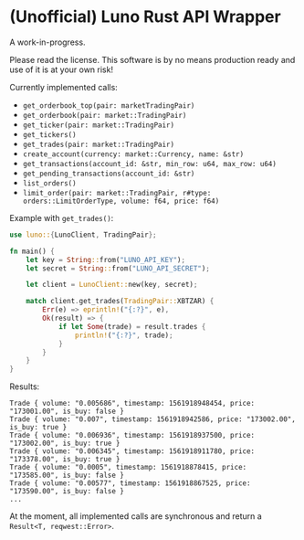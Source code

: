 # (Unofficial) Luno Rust API Wrapper

A work-in-progress.

Please read the license. This software is by no means production ready and use of it is at your own risk!

Currently implemented calls:

- `get_orderbook_top(pair: marketTradingPair)`
- `get_orderbook(pair: market::TradingPair)`
- `get_ticker(pair: market::TradingPair)`
- `get_tickers()`
- `get_trades(pair: market::TradingPair)`
- `create_account(currency: market::Currency, name: &str)`
- `get_transactions(account_id: &str, min_row: u64, max_row: u64)`
- `get_pending_transactions(account_id: &str)`
- `list_orders()`
- `limit_order(pair: market::TradingPair, r#type: orders::LimitOrderType, volume: f64, price: f64)`

Example with `get_trades()`:

```rust
use luno::{LunoClient, TradingPair};

fn main() {
    let key = String::from("LUNO_API_KEY");
    let secret = String::from("LUNO_API_SECRET");

    let client = LunoClient::new(key, secret);

    match client.get_trades(TradingPair::XBTZAR) {
        Err(e) => eprintln!("{:?}", e),
        Ok(result) => {
            if let Some(trade) = result.trades {
                println!("{:?}", trade);
            }
        }
    }
}
```

Results:

```
Trade { volume: "0.005686", timestamp: 1561918948454, price: "173001.00", is_buy: false }
Trade { volume: "0.007", timestamp: 1561918942586, price: "173002.00", is_buy: true }
Trade { volume: "0.006936", timestamp: 1561918937500, price: "173002.00", is_buy: true }
Trade { volume: "0.006345", timestamp: 1561918911780, price: "173378.00", is_buy: true }
Trade { volume: "0.0005", timestamp: 1561918878415, price: "173585.00", is_buy: false }
Trade { volume: "0.00577", timestamp: 1561918867525, price: "173590.00", is_buy: false }
...
```

At the moment, all implemented calls are synchronous and return a `Result<T, reqwest::Error>`.
